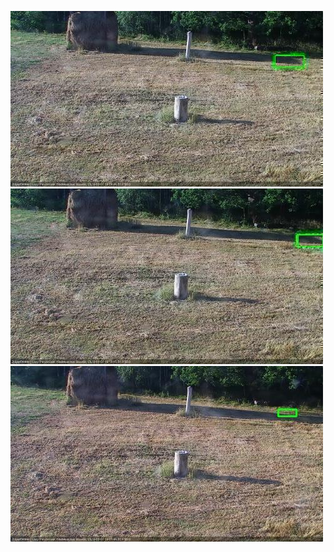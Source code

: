 ![20200807-180446-181448](in2/20200807/20200807-180446-181448_0_.jpg)
![20200807-181454-182455](in2/20200807/20200807-181454-182455_0_.jpg)
![20200807-183509-184510](in2/20200807/20200807-183509-184510_0_.jpg)
